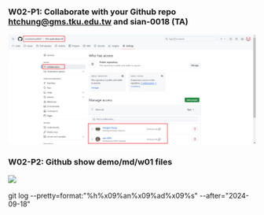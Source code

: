### W02-P1: Collaborate with your Github repo htchung@gms.tku.edu.tw and sian-0018 (TA) 
![](w02-p1.png)

### W02-P2: Github show demo/md/w01 files

![](w02-p2.png)

git log --pretty=format:"%h%x09%an%x09%ad%x09%s" --after="2024-09-18"